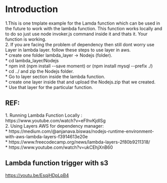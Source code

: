 <h1>Introduction</h1>
1.This is one tmplate example for the Lamda function which can be used in the future to work with the lambda function. This function works locally and to do so just use node invoker.js command inside it and thats it. Your function is working.
<br>
2. If you are facing the problem of dependency then still dont worry use Layer in lambda layer. follow these steps to use layer in aws.<br>
* create one folder lambda_layer -> Nodejs (folder).<br />
* cd lambda_layer/Nodejs <br />
* npm init (npm install --save moment) or (npm install mysql --prefix ./)<br />
* cd ../ and zip the Nodejs folder.<br />
* Go to layer section inside the lambda function.<br />
* create one layer inside that and upload the Nodejs.zip that we created.<br/>
*   Use that layer for the particular function.<br/>


<h2>REF:</h2>
1. Running Lambda Function Locally :<br> https://www.youtube.com/watch?v=eFIhvKjdISg<br>
2. Using Layers AWS for dependency manager: <br>
* https://medium.com/@anjanava.biswas/nodejs-runtime-environment-with-aws-lambda-layers-f3914613e20e<br>
* https://www.freecodecamp.org/news/lambda-layers-2f80b9211318/<br />
* https://www.youtube.com/watch?v=ukCEhjXnB60<br/>

<h2>Lambda function trigger with s3</h2>

https://youtu.be/EsqjHDpLpB4

